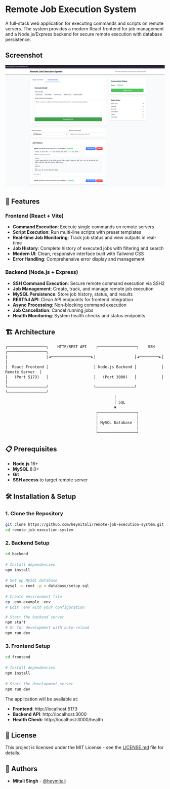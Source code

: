 # Remote Job Execution System

A full-stack web application for executing commands and scripts on remote servers. The system provides a modern React frontend for job management and a Node.js/Express backend for secure remote execution with database persistence.

## Screenshot

![Homepage](frontend/docs/homepage.png)

## 🚀 Features

### Frontend (React + Vite)
- **Command Execution**: Execute single commands on remote servers
- **Script Execution**: Run multi-line scripts with preset templates
- **Real-time Job Monitoring**: Track job status and view outputs in real-time
- **Job History**: Complete history of executed jobs with filtering and search
- **Modern UI**: Clean, responsive interface built with Tailwind CSS
- **Error Handling**: Comprehensive error display and management

### Backend (Node.js + Express)
- **SSH Command Execution**: Secure remote command execution via SSH2
- **Job Management**: Create, track, and manage remote job execution
- **MySQL Persistence**: Store job history, status, and results
- **RESTful API**: Clean API endpoints for frontend integration
- **Async Processing**: Non-blocking command execution
- **Job Cancellation**: Cancel running jobs
- **Health Monitoring**: System health checks and status endpoints

## 🏗️ Architecture

```
┌─────────────────┐    HTTP/REST API    ┌─────────────────┐    SSH    ┌─────────────────┐
│                 │◄──────────────────►│                 │◄─────────►│                 │
│  React Frontend │                    │ Node.js Backend │           │  Remote Server  │
│   (Port 5173)   │                    │   (Port 3000)   │           │                 │
└─────────────────┘                    └─────────────────┘           └─────────────────┘
                                                │
                                                │ SQL
                                                ▼
                                        ┌─────────────────┐
                                        │                 │
                                        │ MySQL Database  │
                                        │                 │
                                        └─────────────────┘
```

## 📋 Prerequisites

- **Node.js** 16+ 
- **MySQL** 8.0+
- **Git**
- **SSH access** to target remote server

## 🛠️ Installation & Setup

### 1. Clone the Repository
```bash
git clone https://github.com/heymitali/remote-job-execution-system.git
cd remote-job-execution-system
```

### 2. Backend Setup

```bash
cd backend

# Install dependencies
npm install

# Set up MySQL database
mysql -u root -p < database/setup.sql

# Create environment file
cp .env.example .env
# Edit .env with your configuration
```

```bash
# Start the backend server
npm start
# Or for development with auto-reload
npm run dev
```

### 3. Frontend Setup

```bash
cd frontend

# Install dependencies
npm install

# Start the development server
npm run dev
```

The application will be available at:
- **Frontend**: http://localhost:5173
- **Backend API**: http://localhost:3000
- **Health Check**: http://localhost:3000/health

## 📝 License

This project is licensed under the MIT License - see the [LICENSE.md](LICENSE.md) file for details.

## 👥 Authors

- **Mitali Singh** - [@heymitali](https://github.com/heymitali)
